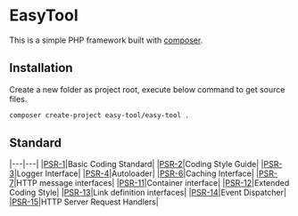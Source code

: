 # EasyTool

This is a simple PHP framework built with [composer](https://getcomposer.org/).

## Installation

Create a new folder as project root, execute below command to get source files.

```sh
composer create-project easy-tool/easy-tool .
```

## Standard

|---|---|
|[PSR-1](https://www.php-fig.org/psr/psr-1/)|Basic Coding Standard|
|[PSR-2](https://www.php-fig.org/psr/psr-2/)|Coding Style Guide|
|[PSR-3](https://www.php-fig.org/psr/psr-3/)|Logger Interface|
|[PSR-4](https://www.php-fig.org/psr/psr-4/)|Autoloader|
|[PSR-6](https://www.php-fig.org/psr/psr-6/)|Caching Interface|
|[PSR-7](https://www.php-fig.org/psr/psr-7/)|HTTP message interfaces|
|[PSR-11](https://www.php-fig.org/psr/psr-11/)|Container interface|
|[PSR-12](https://www.php-fig.org/psr/psr-12/)|Extended Coding Style|
|[PSR-13](https://www.php-fig.org/psr/psr-13/)|Link definition interfaces|
|[PSR-14](https://www.php-fig.org/psr/psr-14/)|Event Dispatcher|
|[PSR-15](https://www.php-fig.org/psr/psr-15/)|HTTP Server Request Handlers|
